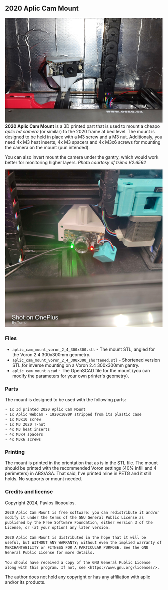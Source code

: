 ## 2020 Aplic Cam Mount

![2020 Aplic Cam Mount installation example](img/2020_aplic_cam_mount.jpg)
**2020 Aplic Cam Mount** is a 3D printed part that is used to mount a cheapo *aplic hd camera* (or similar) to the 2020 frame at bed level. The mount is designed to be held in place with a M3 screw and a M3 nut. Additionaly, you need 4x M3 heat inserts, 4x M3 spacers and 4x M3x6 screws for mounting the camera on the mount (pun intended).


You can also invert mount the camera under the gantry, which would work better for monitoring higher layers. *Photo courtesy of _tsimo_ V2.6592*

![2020 Aplic Cam Mount installation example](img/2020_aplic_cam_inverse_mount.jpg "Inverse (gantry) mount. Photo courtesy of `_tsimo_` V2.6592")
### Files
* `aplic_cam_mount_voron_2_4_300x300.stl` - The mount STL, angled for the Voron 2.4 300x300mm geometry.
* `aplic_cam_mount_voron_2_4_300x300_shortened.stl` - Shortened version STL,for inverse mounting on a Voron 2.4 300x300mm gantry.
* `aplic_cam_mount.scad` - The OpenSCAD file for the mount (you can modify the parameters for your own printer's geometry).

### Parts
The mount is designed to be used with the following parts: 
```
- 1x 3d printed 2020 Aplic Cam Mount
- 1x Aplic Webcam - 1920x1080P stripped from its plastic case
- 1x M3x10 screw
- 1x M3 2020 T-nut
- 4x M3 heat inserts
- 4x M3x4 spacers
- 4x M3x6 screws
```
### Printing
The mount is printed in the orientation that as is in the STL file. The mount should be printed with the recommended Voron settings (40% infill and 4 perimeters) in ABS/ASA. That said, I've printed mine in PETG and it still holds. No supports or mount needed.



### Credits and license

Copyright 2024, Pavlos Iliopoulos.

    2020 Aplic Cam Mount is free software: you can redistribute it and/or modify it under the terms of the GNU General Public License as published by the Free Software Foundation, either version 3 of the License, or (at your option) any later version.

    2020 Aplic Cam Mount is distributed in the hope that it will be useful, but WITHOUT ANY WARRANTY; without even the implied warranty of MERCHANTABILITY or FITNESS FOR A PARTICULAR PURPOSE. See the GNU General Public License for more details.

    You should have received a copy of the GNU General Public License along with this program. If not, see <https://www.gnu.org/licenses/>. 

The author does not hold any copyright or has any affiliation with aplic and/or its products.
